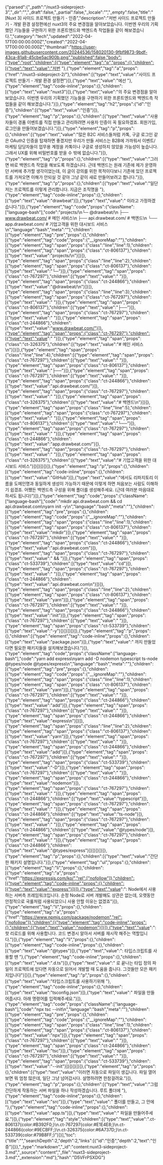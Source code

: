 {"parsed":{"_path":"/nuxt3-sideproject-3","_dir":"","_draft":false,"_partial":false,"_locale":"","_empty":false,"title":"[Nuxt 3] 사이드 프로젝트 만들기 - 인증","description":"저번 사이드 프로젝트 만들기 - 개발 환경 설정편에선 nuxt3의 주요 변경점을 알아보았습니다. 이번엔 우리의 기획했던 기능들을 구현하기 위한 프론트엔드와 백엔드측 작업들을 같이 해보겠습니다.","category":"tech","updated":"2022-04-17T00:00:00.000Z","created":"2022-04-17T00:00:00.000Z","thumbnail":"https://user-images.githubusercontent.com/20244536/158020130-9fbf9873-9bdf-43ca-81a8-45cbe5ac900b.png","published":false,"body":{"type":"root","children":[{"type":"element","tag":"p","props":{},"children":[{"type":"text","value":"저번 "},{"type":"element","tag":"a","props":{"href":"/nuxt3-sideproject-2/"},"children":[{"type":"text","value":"사이드 프로젝트 만들기 - 개발 환경 설정편"}]},{"type":"text","value":"에선 "},{"type":"element","tag":"code-inline","props":{},"children":[{"type":"text","value":"nuxt3"}]},{"type":"text","value":"의 주요 변경점을 알아보았습니다. 이번엔 우리의 기획했던 기능들을 구현하기 위한 프론트엔드와 백엔드측 작업들을 같이 해보겠습니다."}]},{"type":"element","tag":"h2","props":{"id":"인증"},"children":[{"type":"text","value":"인증"}]},{"type":"element","tag":"p","props":{},"children":[{"type":"text","value":"사용자들이 경품 이벤트를 직접 만들고 관리하려면 사용자 인증이 꼭 필요하겠죠. 회원가입, 로그인을 만들어보겠습니다."}]},{"type":"element","tag":"p","props":{},"children":[{"type":"text","value":"많은 B2C 서비스들처럼 카톡, 구글 로그인 같은 OAuth2 인증을 탑재하면 좋겠지만 우리가 만들 서비스는 B2B에 가까워서 이벤트/마케팅 담당자들이 업무용 계정을 카톡이나 구글로 생성하지 않았을 가능성이 높습니다. 그래서 UX를 위해 비밀번호를 받을 수 밖에 없습니다."}]},{"type":"element","tag":"p","props":{},"children":[{"type":"text","value":"그러면 바로 백엔드측 작업을 해보도록 하겠습니다. 근데 백엔드는 원래 기존에 제가 운영하던 서버에 추가할 생각이었는데, 이 글이 강의를 위한 목적이다보니 기존에 있던 프로젝트를 가져오면 이해가 안되실 것 같아 그냥 같이 새로 만들어보려고 합니다."}]},{"type":"element","tag":"p","props":{},"children":[{"type":"text","value":"일단 저는 프로젝트를 이렇게 관리합니다. 지금은 조직명을 "},{"type":"element","tag":"code-inline","props":{},"children":[{"type":"text","value":"drawbeat"}]},{"type":"text","value":" 이라고 가정하겠습니다."}]},{"type":"element","tag":"code","props":{"className":["language-bash"],"code":"projects/\n└─ @drawbeat/\n    ├── www.drawbeat.com/ # 메인 서비스\n    ├── api.drawbeat.com/ # 백엔드\n    └── app.drawbeat.com/ # 기업고객을 위한 대시보드 서비스\n","language":"bash","meta":""},"children":[{"type":"element","tag":"pre","props":{},"children":[{"type":"element","tag":"code","props":{"__ignoreMap":""},"children":[{"type":"element","tag":"span","props":{"class":"line","line":1},"children":[{"type":"element","tag":"span","props":{"class":"ct-806137"},"children":[{"type":"text","value":"projects/\n"}]}]},{"type":"element","tag":"span","props":{"class":"line","line":2},"children":[{"type":"element","tag":"span","props":{"class":"ct-806137"},"children":[{"type":"text","value":"└─"}]},{"type":"element","tag":"span","props":{"class":"ct-767297"},"children":[{"type":"text","value":" "}]},{"type":"element","tag":"span","props":{"class":"ct-244866"},"children":[{"type":"text","value":"@drawbeat/\n"}]}]},{"type":"element","tag":"span","props":{"class":"line","line":3},"children":[{"type":"element","tag":"span","props":{"class":"ct-767297"},"children":[{"type":"text","value":"    "}]},{"type":"element","tag":"span","props":{"class":"ct-806137"},"children":[{"type":"text","value":"├──"}]},{"type":"element","tag":"span","props":{"class":"ct-767297"},"children":[{"type":"text","value":" "}]},{"type":"element","tag":"span","props":{"class":"ct-244866"},"children":[{"type":"text","value":"www.drawbeat.com/"}]},{"type":"element","tag":"span","props":{"class":"ct-767297"},"children":[{"type":"text","value":" "}]},{"type":"element","tag":"span","props":{"class":"ct-326375"},"children":[{"type":"text","value":"# 메인 서비스\n"}]}]},{"type":"element","tag":"span","props":{"class":"line","line":4},"children":[{"type":"element","tag":"span","props":{"class":"ct-767297"},"children":[{"type":"text","value":"    "}]},{"type":"element","tag":"span","props":{"class":"ct-806137"},"children":[{"type":"text","value":"├──"}]},{"type":"element","tag":"span","props":{"class":"ct-767297"},"children":[{"type":"text","value":" "}]},{"type":"element","tag":"span","props":{"class":"ct-244866"},"children":[{"type":"text","value":"api.drawbeat.com/"}]},{"type":"element","tag":"span","props":{"class":"ct-767297"},"children":[{"type":"text","value":" "}]},{"type":"element","tag":"span","props":{"class":"ct-326375"},"children":[{"type":"text","value":"# 백엔드\n"}]}]},{"type":"element","tag":"span","props":{"class":"line","line":5},"children":[{"type":"element","tag":"span","props":{"class":"ct-767297"},"children":[{"type":"text","value":"    "}]},{"type":"element","tag":"span","props":{"class":"ct-806137"},"children":[{"type":"text","value":"└──"}]},{"type":"element","tag":"span","props":{"class":"ct-767297"},"children":[{"type":"text","value":" "}]},{"type":"element","tag":"span","props":{"class":"ct-244866"},"children":[{"type":"text","value":"app.drawbeat.com/"}]},{"type":"element","tag":"span","props":{"class":"ct-767297"},"children":[{"type":"text","value":" "}]},{"type":"element","tag":"span","props":{"class":"ct-326375"},"children":[{"type":"text","value":"# 기업고객을 위한 대시보드 서비스"}]}]}]}]}]},{"type":"element","tag":"p","props":{},"children":[{"type":"element","tag":"code-inline","props":{},"children":[{"type":"text","value":"GitHub"}]},{"type":"text","value":"에서도 리파지토리 이름을 도메인명과 동일하게 생성이 가능하기 때문에 이렇게 하면 처음보는 사람도 이해하기 쉽겠죠. 어쨌든 백엔드측 구성을 위해 폴더를 생성해주세요. (근데 여러분 마음대로 하셔도 됩니다)"}]},{"type":"element","tag":"code","props":{"className":["language-bash"],"code":"mkdir api.drawbeat.com && cd api.drawbeat.com\nyarn init -y\n","language":"bash","meta":""},"children":[{"type":"element","tag":"pre","props":{},"children":[{"type":"element","tag":"code","props":{"__ignoreMap":""},"children":[{"type":"element","tag":"span","props":{"class":"line","line":1},"children":[{"type":"element","tag":"span","props":{"class":"ct-806137"},"children":[{"type":"text","value":"mkdir"}]},{"type":"element","tag":"span","props":{"class":"ct-767297"},"children":[{"type":"text","value":" "}]},{"type":"element","tag":"span","props":{"class":"ct-244866"},"children":[{"type":"text","value":"api.drawbeat.com"}]},{"type":"element","tag":"span","props":{"class":"ct-767297"},"children":[{"type":"text","value":" && "}]},{"type":"element","tag":"span","props":{"class":"ct-533739"},"children":[{"type":"text","value":"cd"}]},{"type":"element","tag":"span","props":{"class":"ct-767297"},"children":[{"type":"text","value":" "}]},{"type":"element","tag":"span","props":{"class":"ct-244866"},"children":[{"type":"text","value":"api.drawbeat.com\n"}]}]},{"type":"element","tag":"span","props":{"class":"line","line":2},"children":[{"type":"element","tag":"span","props":{"class":"ct-806137"},"children":[{"type":"text","value":"yarn"}]},{"type":"element","tag":"span","props":{"class":"ct-767297"},"children":[{"type":"text","value":" "}]},{"type":"element","tag":"span","props":{"class":"ct-244866"},"children":[{"type":"text","value":"init"}]},{"type":"element","tag":"span","props":{"class":"ct-767297"},"children":[{"type":"text","value":" "}]},{"type":"element","tag":"span","props":{"class":"ct-533739"},"children":[{"type":"text","value":"-y"}]}]}]}]}]},{"type":"element","tag":"p","props":{},"children":[{"type":"element","tag":"code-inline","props":{},"children":[{"type":"text","value":"package.json"}]},{"type":"text","value":" 까지 만들었다면 필요한 패키지들을 설치해보겠습니다."}]},{"type":"element","tag":"code","props":{"className":["language-bash"],"code":"yarn add express\nyarn add -D nodemon typescript ts-node @types/node @types/express\n","language":"bash","meta":""},"children":[{"type":"element","tag":"pre","props":{},"children":[{"type":"element","tag":"code","props":{"__ignoreMap":""},"children":[{"type":"element","tag":"span","props":{"class":"line","line":1},"children":[{"type":"element","tag":"span","props":{"class":"ct-806137"},"children":[{"type":"text","value":"yarn"}]},{"type":"element","tag":"span","props":{"class":"ct-767297"},"children":[{"type":"text","value":" "}]},{"type":"element","tag":"span","props":{"class":"ct-244866"},"children":[{"type":"text","value":"add"}]},{"type":"element","tag":"span","props":{"class":"ct-767297"},"children":[{"type":"text","value":" "}]},{"type":"element","tag":"span","props":{"class":"ct-244866"},"children":[{"type":"text","value":"express\n"}]}]},{"type":"element","tag":"span","props":{"class":"line","line":2},"children":[{"type":"element","tag":"span","props":{"class":"ct-806137"},"children":[{"type":"text","value":"yarn"}]},{"type":"element","tag":"span","props":{"class":"ct-767297"},"children":[{"type":"text","value":" "}]},{"type":"element","tag":"span","props":{"class":"ct-244866"},"children":[{"type":"text","value":"add"}]},{"type":"element","tag":"span","props":{"class":"ct-767297"},"children":[{"type":"text","value":" "}]},{"type":"element","tag":"span","props":{"class":"ct-533739"},"children":[{"type":"text","value":"-D"}]},{"type":"element","tag":"span","props":{"class":"ct-767297"},"children":[{"type":"text","value":" "}]},{"type":"element","tag":"span","props":{"class":"ct-244866"},"children":[{"type":"text","value":"nodemon"}]},{"type":"element","tag":"span","props":{"class":"ct-767297"},"children":[{"type":"text","value":" "}]},{"type":"element","tag":"span","props":{"class":"ct-244866"},"children":[{"type":"text","value":"typescript"}]},{"type":"element","tag":"span","props":{"class":"ct-767297"},"children":[{"type":"text","value":" "}]},{"type":"element","tag":"span","props":{"class":"ct-244866"},"children":[{"type":"text","value":"ts-node"}]},{"type":"element","tag":"span","props":{"class":"ct-767297"},"children":[{"type":"text","value":" "}]},{"type":"element","tag":"span","props":{"class":"ct-244866"},"children":[{"type":"text","value":"@types/node"}]},{"type":"element","tag":"span","props":{"class":"ct-767297"},"children":[{"type":"text","value":" "}]},{"type":"element","tag":"span","props":{"class":"ct-244866"},"children":[{"type":"text","value":"@types/express"}]}]}]}]}]},{"type":"element","tag":"p","props":{},"children":[{"type":"text","value":"간단한 패키지 설명입니다."}]},{"type":"element","tag":"ul","props":{},"children":[{"type":"element","tag":"li","props":{},"children":[{"type":"element","tag":"a","props":{"href":"https://expressjs.com/ko/","rel":["nofollow"]},"children":[{"type":"element","tag":"code-inline","props":{},"children":[{"type":"text","value":"express"}]}]},{"type":"text","value":": Node에서 사용하는 서버측 프레임워크입니다. 순정 Node로 서버 개발해도 상관은 없는데, 오랫동안 안정적으로 국룰처럼 사용되었으니 사용 안할 이유는 없겠죠"}]},{"type":"element","tag":"li","props":{},"children":[{"type":"element","tag":"a","props":{"href":"https://www.npmjs.com/package/nodemon","rel":["nofollow"]},"children":[{"type":"element","tag":"code-inline","props":{},"children":[{"type":"text","value":"nodemon"}]}]},{"type":"text","value":": 핫 리로드를 위해 사용합니다. 코드 변경시 알아서 서버를 재시작 해주는 역할입니다."}]},{"type":"element","tag":"li","props":{},"children":[{"type":"element","tag":"code-inline","props":{},"children":[{"type":"text","value":"@types"}]},{"type":"text","value":": 타입스크립트를 사용할 땐 "},{"type":"element","tag":"code-inline","props":{},"children":[{"type":"text","value":".d.ts"}]},{"type":"text","value":" 로 끝나는 타입 정의 파일이 프로젝트에 있다면 자동으로 읽어서 개발할 때 도움을 줍니다. 그것들만 모은 패키지입니다"}]}]},{"type":"element","tag":"p","props":{},"children":[{"type":"text","value":"타입스크립트를 사용하기위해 "},{"type":"element","tag":"code-inline","props":{},"children":[{"type":"text","value":"tsconfig.json"}]},{"type":"text","value":" 파일을 만들어줍시다. 아래 명령어를 입력해주세요."}]},{"type":"element","tag":"code","props":{"className":["language-bash"],"code":"npx tsc --init\n","language":"bash","meta":""},"children":[{"type":"element","tag":"pre","props":{},"children":[{"type":"element","tag":"code","props":{"__ignoreMap":""},"children":[{"type":"element","tag":"span","props":{"class":"line","line":1},"children":[{"type":"element","tag":"span","props":{"class":"ct-806137"},"children":[{"type":"text","value":"npx"}]},{"type":"element","tag":"span","props":{"class":"ct-767297"},"children":[{"type":"text","value":" "}]},{"type":"element","tag":"span","props":{"class":"ct-244866"},"children":[{"type":"text","value":"tsc"}]},{"type":"element","tag":"span","props":{"class":"ct-767297"},"children":[{"type":"text","value":" "}]},{"type":"element","tag":"span","props":{"class":"ct-533739"},"children":[{"type":"text","value":"--init"}]}]}]}]}]},{"type":"element","tag":"p","props":{},"children":[{"type":"text","value":"이러면 자동으로 파일이 생깁니다. 파일 열어보면 뭐 엄청 많은데, 일단 그냥 넘어갑시다. 설명하려면 한참걸려요."}]},{"type":"element","tag":"p","props":{},"children":[{"type":"text","value":"그럼 간단하게 작동하는 서버 파일을 하나 작성하겠습니다. 루트 폴더에 "},{"type":"element","tag":"code-inline","props":{},"children":[{"type":"text","value":"src"}]},{"type":"text","value":" 폴더를 만들고, 그 안에 "},{"type":"element","tag":"code-inline","props":{},"children":[{"type":"text","value":"app.ts"}]},{"type":"text","value":" 파일을 만들어주세요."}]},{"type":"element","tag":"style","children":[{"type":"text","value":".ct-806137{color:#B392F0;}\n.ct-767297{color:#E1E4E8;}\n.ct-244866{color:#9ECBFF;}\n.ct-326375{color:#6A737D;}\n.ct-533739{color:#79B8FF;}"}]}],"toc":{"title":"","searchDepth":2,"depth":2,"links":[{"id":"인증","depth":2,"text":"인증"}]}},"_type":"markdown","_id":"content:nuxt3-sideproject-3.md","_source":"content","_file":"nuxt3-sideproject-3.md","_extension":"md"},"hash":"D5VFrPSXDG"}